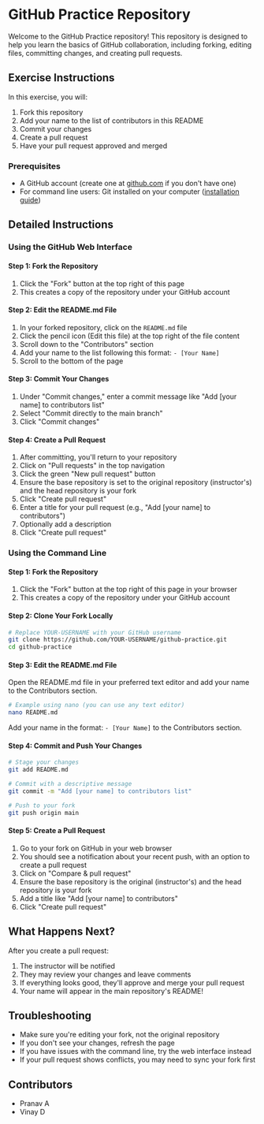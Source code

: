 # GitHub Practice Repository

Welcome to the GitHub Practice repository! This repository is designed to help you learn the basics of GitHub collaboration, including forking, editing files, committing changes, and creating pull requests.

## Exercise Instructions

In this exercise, you will:
1. Fork this repository
2. Add your name to the list of contributors in this README
3. Commit your changes
4. Create a pull request
5. Have your pull request approved and merged

### Prerequisites

- A GitHub account (create one at [github.com](https://github.com) if you don't have one)
- For command line users: Git installed on your computer ([installation guide](https://git-scm.com/book/en/v2/Getting-Started-Installing-Git))

## Detailed Instructions

### Using the GitHub Web Interface

#### Step 1: Fork the Repository
1. Click the "Fork" button at the top right of this page
2. This creates a copy of the repository under your GitHub account

#### Step 2: Edit the README.md File
1. In your forked repository, click on the `README.md` file
2. Click the pencil icon (Edit this file) at the top right of the file content
3. Scroll down to the "Contributors" section
4. Add your name to the list following this format: `- [Your Name]`
5. Scroll to the bottom of the page

#### Step 3: Commit Your Changes
1. Under "Commit changes," enter a commit message like "Add [your name] to contributors list"
2. Select "Commit directly to the main branch"
3. Click "Commit changes"

#### Step 4: Create a Pull Request
1. After committing, you'll return to your repository
2. Click on "Pull requests" in the top navigation
3. Click the green "New pull request" button
4. Ensure the base repository is set to the original repository (instructor's) and the head repository is your fork
5. Click "Create pull request"
6. Enter a title for your pull request (e.g., "Add [your name] to contributors")
7. Optionally add a description
8. Click "Create pull request"

### Using the Command Line

#### Step 1: Fork the Repository
1. Click the "Fork" button at the top right of this page in your browser
2. This creates a copy of the repository under your GitHub account

#### Step 2: Clone Your Fork Locally
```bash
# Replace YOUR-USERNAME with your GitHub username
git clone https://github.com/YOUR-USERNAME/github-practice.git
cd github-practice
```

#### Step 3: Edit the README.md File
Open the README.md file in your preferred text editor and add your name to the Contributors section.

```bash
# Example using nano (you can use any text editor)
nano README.md
```

Add your name in the format: `- [Your Name]` to the Contributors section.

#### Step 4: Commit and Push Your Changes
```bash
# Stage your changes
git add README.md

# Commit with a descriptive message
git commit -m "Add [your name] to contributors list"

# Push to your fork
git push origin main
```

#### Step 5: Create a Pull Request
1. Go to your fork on GitHub in your web browser
2. You should see a notification about your recent push, with an option to create a pull request
3. Click on "Compare & pull request"
4. Ensure the base repository is the original (instructor's) and the head repository is your fork
5. Add a title like "Add [your name] to contributors"
6. Click "Create pull request"

## What Happens Next?

After you create a pull request:
1. The instructor will be notified
2. They may review your changes and leave comments
3. If everything looks good, they'll approve and merge your pull request
4. Your name will appear in the main repository's README!

## Troubleshooting

- Make sure you're editing your fork, not the original repository
- If you don't see your changes, refresh the page
- If you have issues with the command line, try the web interface instead
- If your pull request shows conflicts, you may need to sync your fork first

## Contributors

- Pranav A
- Vinay D


